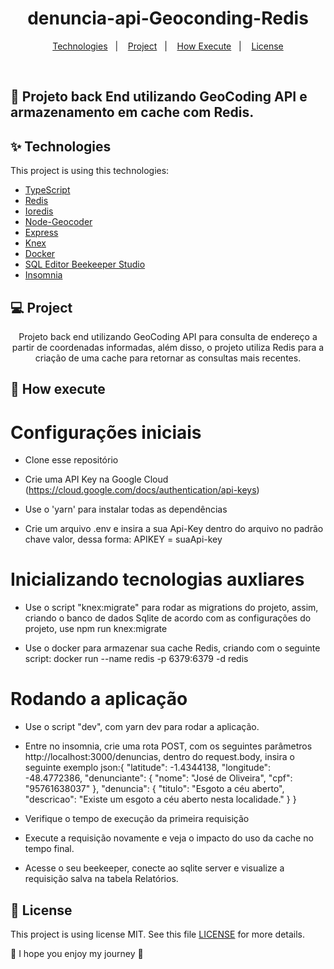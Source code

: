 <h1 align="center">denuncia-api-Geoconding-Redis</h1>

<p align="center">
  <a href="#-Technologies">Technologies</a>&nbsp;&nbsp;&nbsp;|&nbsp;&nbsp;&nbsp;
  <a href="#-Project">Project</a>&nbsp;&nbsp;&nbsp;|&nbsp;&nbsp;&nbsp;
  <a href="#-How-execute">How Execute</a>&nbsp;&nbsp;&nbsp;|&nbsp;&nbsp;&nbsp;
  <a href="#-License">License</a>
</p>

<br>

## :book: Projeto back End utilizando GeoCoding API e armazenamento em cache com Redis.


## ✨ Technologies

This project is using this technologies:

- [TypeScript](https://www.typescriptlang.org/)
- [Redis](https://redis.io/)
- [Ioredis](https://www.npmjs.com/package/ioredis)
- [Node-Geocoder](https://www.npmjs.com/package/node-geocoder)
- [Express](https://expressjs.com/pt-br/)
- [Knex](http://knexjs.org/)
- [Docker](https://www.docker.com/)
- [SQL Editor Beekeeper Studio](https://www.beekeeperstudio.io/)
- [Insomnia](https://insomnia.rest/)

## 💻 Project

<p align="center"> Projeto back end utilizando GeoCoding API para consulta de endereço a partir de coordenadas informadas, além disso,
o projeto utiliza Redis para a criação de uma cache para retornar as consultas mais recentes.

## 🚀 How execute

<h1>Configurações iniciais</h1>

- Clone esse repositório

- Crie uma API Key na Google Cloud (https://cloud.google.com/docs/authentication/api-keys)

- Use o 'yarn' para instalar todas as dependências

- Crie um arquivo .env e insira a sua Api-Key dentro do arquivo no padrão chave valor, dessa forma: APIKEY = suaApi-key

<h1>Inicializando tecnologias auxliares</h1>

- Use o script "knex:migrate" para rodar as migrations do projeto, assim, criando o banco de dados Sqlite de acordo com as configurações do projeto, use npm run knex:migrate

- Use o docker para armazenar sua cache Redis, criando com o seguinte script: docker run --name redis -p 6379:6379 -d redis


<h1>Rodando a aplicação</h1>

- Use o script "dev", com yarn dev para rodar a aplicação.

- Entre no insomnia, crie uma rota POST, com os seguintes parâmetros http://localhost:3000/denuncias, dentro do request.body, insira o seguinte exemplo json:{
	"latitude": -1.4344138,
  "longitude": -48.4772386,
  "denunciante": {
    "nome": "José de Oliveira",
    "cpf": "95761638037"
  },
  "denuncia": {
    "titulo": "Esgoto a céu aberto",
    "descricao": "Existe um esgoto a céu aberto nesta localidade."
  }
}

- Verifique o tempo de execução da primeira requisição

- Execute a requisição novamente e veja o impacto do uso da cache no tempo final.

- Acesse o seu beekeeper, conecte ao sqlite server e visualize a requisição salva na tabela Relatórios.



##

## 📄 License

This project is using license MIT. See this file [LICENSE](LICENSE.md) for more details.

:tada: I hope you enjoy my journey :tada:

